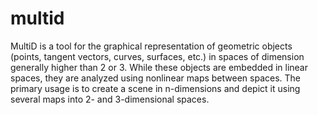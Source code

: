 multid
======

MultiD is a tool for the graphical representation of geometric objects
(points, tangent vectors, curves, surfaces, etc.) in spaces of dimension
generally higher than 2 or 3.
While these objects are embedded in linear spaces,
they are analyzed using nonlinear maps between spaces.
The primary usage is to create a scene in n-dimensions and depict it using several maps
into 2- and 3-dimensional spaces.
